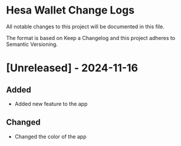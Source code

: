 # Hesa Wallet Change Logs

All notable changes to this project will be documented in this file.

The format is based on Keep a Changelog and this project adheres to Semantic Versioning.

# [Unreleased] - 2024-11-16

## Added
- Added new feature to the app


## Changed
- Changed the color of the app
